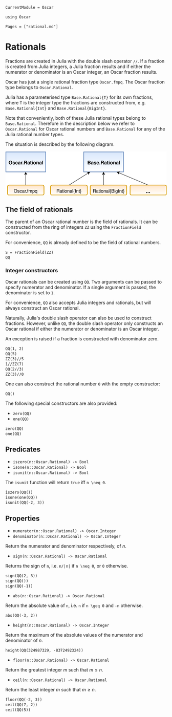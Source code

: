 ```@meta
CurrentModule = Oscar
```

```@setup oscar
using Oscar
```

```@contents
Pages = ["rational.md"]
```

# Rationals

Fractions are created in Julia with the double slash operator `//`. If a
fraction is created from Julia integers, a Julia fraction results and if either
the numerator or denominator is an Oscar integer, an Oscar fraction results.

Oscar has just a single rational fraction type `Oscar.fmpq`. The Oscar fraction
type belongs to `Oscar.Rational`.

Julia has a parameterised type `Base.Rational{T}` for its own fractions, where
`T` is the integer type the fractions are constructed from, e.g.
`Base.Rational{Int}` and `Base.Rational{BigInt}`.

Note that conveniently, both of these Julia rational types belong to
`Base.Rational`. Therefore in the description below we refer to
`Oscar.Rational` for Oscar rational numbers and `Base.Rational` for any of the
Julia rational number types.

The situation is described by the following diagram.

![alt text](../img/RationalTypes.svg)

## The field of rationals

The parent of an Oscar rational number is the field of rationals. It can be
constructed from the ring of integers `ZZ` using the `FractionField`
constructor.

For convenience, `QQ` is already defined to be the field of rational numbers.

```@repl oscar
S = FractionField(ZZ)
QQ
```

### Integer constructors

Oscar rationals can be created using `QQ`. Two arguments can be passed to
specify numerator and denominator. If a single argument is passed, the
denominator is set to `1`.

For convenience, `QQ` also accepts Julia integers and rationals, but will
always construct an Oscar rational.

Naturally, Julia's double slash operator can also be used to construct
fractions. However, unlike `QQ`, the double slash operator only constructs an
Oscar rational if either the numerator or denominator is an Oscar integer.

An exception is raised if a fraction is constructed with denominator zero.

```@repl oscar
QQ(1, 2)
QQ(5)
ZZ(3)//5
1//ZZ(7)
QQ(2//3)
ZZ(3)//0
```
One can also construct the rational number ``0`` with the empty constructor:

```@repl oscar
QQ()
```

The following special constructors are also provided:

* `zero(QQ)`
* `one(QQ)`

```@repl oscar
zero(QQ)
one(QQ)
```

## Predicates

* `iszero(n::Oscar.Rational) -> Bool`
* `isone(n::Oscar.Rational) -> Bool`
* `isunit(n::Oscar.Rational) -> Bool`

The `isunit` function will return `true` iff ``n \neq 0``.

```@repl oscar
iszero(QQ())
isone(one(QQ))
isunit(QQ(-2, 3))
```

## Properties

* `numerator(n::Oscar.Rational) -> Oscar.Integer`
* `denominator(n::Oscar.Rational) -> Oscar.Integer`

Return the numerator and denominator respectively, of $n$.

* `sign(n::Oscar.Rational) -> Oscar.Rational`

Returns the sign of `n`, i.e. ``n/|n|`` if ``n \neq 0``, or ``0`` otherwise.

```@repl oscar
sign(QQ(2, 3))
sign(QQ())
sign(QQ(-1))
```

* `abs(n::Oscar.Rational) -> Oscar.Rational`

Return the absolute value of ``n``, i.e. ``n`` if ``n \geq 0`` and ``-n``
otherwise.


```@repl oscar
abs(QQ(-3, 2))
```

* `height(n::Oscar.Rational) -> Oscar.Integer`

Return the maximum of the absolute values of the numerator and denominator of
$n$.

```@repl oscar
height(QQ(324987329, -8372492324))
```

* `floor(n::Oscar.Rational) -> Oscar.Rational`

Return the greatest integer $m$ such that $m \leq n$.

* `ceil(n::Oscar.Rational) -> Oscar.Rational`

Return the least integer $m$ such that $m \geq n$.

```@repl oscar
floor(QQ(-2, 3))
ceil(QQ(7, 2))
ceil(QQ(5))
```

